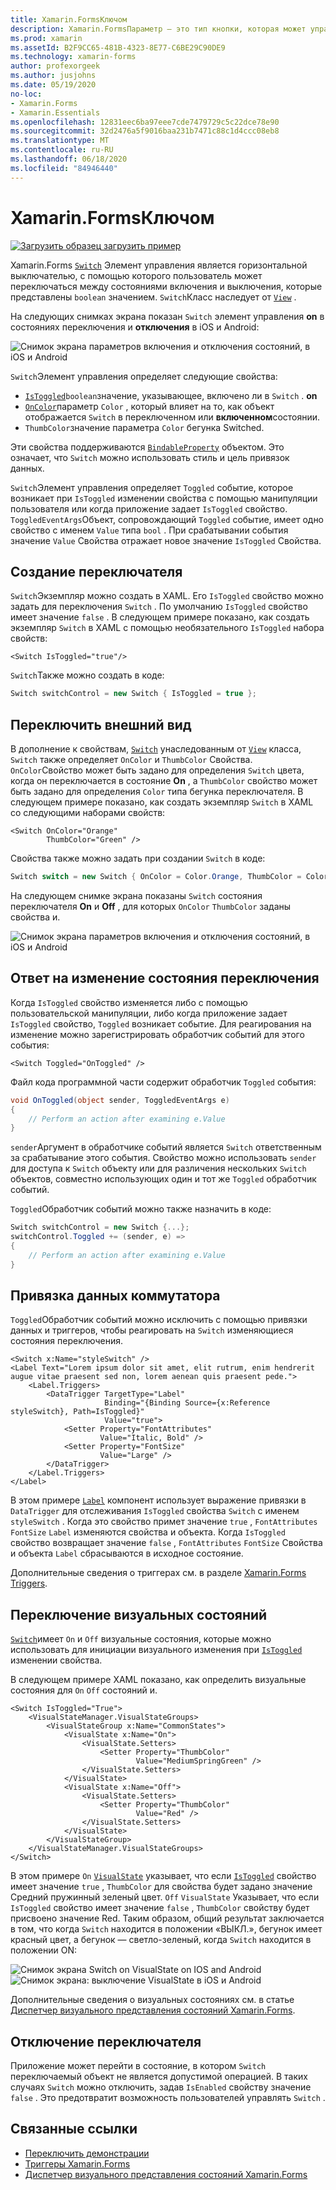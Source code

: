 ```yaml
---
title: Xamarin.FormsКлючом
description: Xamarin.FormsПараметр — это тип кнопки, которая может управляться пользователем для переключения между состояниями. В этой статье объясняется, как использовать класс Switch для отображения переключаемого элемента пользовательского интерфейса.
ms.prod: xamarin
ms.assetId: B2F9CC65-481B-4323-8E77-C6BE29C90DE9
ms.technology: xamarin-forms
author: profexorgeek
ms.author: jusjohns
ms.date: 05/19/2020
no-loc:
- Xamarin.Forms
- Xamarin.Essentials
ms.openlocfilehash: 12831eec6ba97eee7cde7479729c5c22dce78e90
ms.sourcegitcommit: 32d2476a5f9016baa231b7471c88c1d4ccc08eb8
ms.translationtype: MT
ms.contentlocale: ru-RU
ms.lasthandoff: 06/18/2020
ms.locfileid: "84946440"
---
```

# <a name="xamarinforms-switch"></a>Xamarin.FormsКлючом

[![Загрузить образец](~/media/shared/download.png) загрузить пример](https://docs.microsoft.com/samples/xamarin/xamarin-forms-samples/userinterface-switchdemos/)

Xamarin.Forms [`Switch`](xref:Xamarin.Forms.Switch) Элемент управления является горизонтальной выключателью, с помощью которого пользователь может переключаться между состояниями включения и выключения, которые представлены `boolean` значением. `Switch`Класс наследует от [`View`](xref:Xamarin.Forms.View) .

На следующих снимках экрана показан `Switch` элемент управления **on** в состояниях переключения и **отключения** в iOS и Android:

![Снимок экрана параметров включения и отключения состояний, в iOS и Android](switch-images/switch-states-default.png "Параметры в iOS и Android")

`Switch`Элемент управления определяет следующие свойства:

- [`IsToggled`](xref:Xamarin.Forms.Switch.IsToggled)`boolean`значение, указывающее, включено ли в `Switch` . **on**
- [`OnColor`](xref:Xamarin.Forms.Switch.OnColor)параметр `Color` , который влияет на то, как объект отображается `Switch` в переключенном или **включенном**состоянии.
- `ThumbColor`значение параметра `Color` бегунка Switched.

Эти свойства поддерживаются [`BindableProperty`](xref:Xamarin.Forms.BindableProperty) объектом. Это означает, что `Switch` можно использовать стиль и цель привязок данных.

`Switch`Элемент управления определяет `Toggled` событие, которое возникает при `IsToggled` изменении свойства с помощью манипуляции пользователя или когда приложение задает `IsToggled` свойство. `ToggledEventArgs`Объект, сопровождающий `Toggled` событие, имеет одно свойство с именем `Value` типа `bool` . При срабатывании события значение `Value` Свойства отражает новое значение `IsToggled` Свойства.

## <a name="create-a-switch"></a>Создание переключателя

`Switch`Экземпляр можно создать в XAML. Его `IsToggled` свойство можно задать для переключения `Switch` . По умолчанию `IsToggled` свойство имеет значение `false` . В следующем примере показано, как создать экземпляр `Switch` в XAML с помощью необязательного `IsToggled` набора свойств:

```xaml
<Switch IsToggled="true"/>
```

`Switch`Также можно создать в коде:

```csharp
Switch switchControl = new Switch { IsToggled = true };
```

## <a name="switch-appearance"></a>Переключить внешний вид

В дополнение к свойствам, [`Switch`](xref:Xamarin.Forms.Switch) унаследованным от [`View`](xref:Xamarin.Forms.View) класса, `Switch` также определяет `OnColor` и `ThumbColor` Свойства. `OnColor`Свойство может быть задано для определения `Switch` цвета, когда он переключается в состояние **On** , а `ThumbColor` свойство может быть задано для определения `Color` типа бегунка переключателя. В следующем примере показано, как создать экземпляр `Switch` в XAML со следующими наборами свойств:

```xaml
<Switch OnColor="Orange"
        ThumbColor="Green" />
```

Свойства также можно задать при создании `Switch` в коде:

```csharp
Switch switch = new Switch { OnColor = Color.Orange, ThumbColor = Color.Green };
```

На следующем снимке экрана показаны `Switch` состояния переключателя **On** и **Off** , для которых `OnColor` `ThumbColor` заданы свойства и.

![Снимок экрана параметров включения и отключения состояний, в iOS и Android](switch-images/switch-states-colors.png "Параметры в iOS и Android")

## <a name="respond-to-a-switch-state-change"></a>Ответ на изменение состояния переключения

Когда `IsToggled` свойство изменяется либо с помощью пользовательской манипуляции, либо когда приложение задает `IsToggled` свойство, `Toggled` возникает событие. Для реагирования на изменение можно зарегистрировать обработчик событий для этого события:

```xaml
<Switch Toggled="OnToggled" />
```

Файл кода программной части содержит обработчик `Toggled` события:

```csharp
void OnToggled(object sender, ToggledEventArgs e)
{
    // Perform an action after examining e.Value
}
```

`sender`Аргумент в обработчике событий является `Switch` ответственным за срабатывание этого события. Свойство можно использовать `sender` для доступа к `Switch` объекту или для различения нескольких `Switch` объектов, совместно использующих один и тот же `Toggled` обработчик событий.

`Toggled`Обработчик событий можно также назначить в коде:

```csharp
Switch switchControl = new Switch {...};
switchControl.Toggled += (sender, e) =>
{
    // Perform an action after examining e.Value
}
```

## <a name="data-bind-a-switch"></a>Привязка данных коммутатора

`Toggled`Обработчик событий можно исключить с помощью привязки данных и триггеров, чтобы реагировать на `Switch` изменяющиеся состояния переключения.

```xaml
<Switch x:Name="styleSwitch" />
<Label Text="Lorem ipsum dolor sit amet, elit rutrum, enim hendrerit augue vitae praesent sed non, lorem aenean quis praesent pede.">
    <Label.Triggers>
        <DataTrigger TargetType="Label"
                     Binding="{Binding Source={x:Reference styleSwitch}, Path=IsToggled}"
                     Value="true">
            <Setter Property="FontAttributes"
                    Value="Italic, Bold" />
            <Setter Property="FontSize"
                    Value="Large" />
        </DataTrigger>
    </Label.Triggers>
</Label>
```

В этом примере [`Label`](xref:Xamarin.Forms.Label) компонент использует выражение привязки в `DataTrigger` для отслеживания `IsToggled` свойства `Switch` с именем `styleSwitch` . Когда это свойство примет значение `true` , `FontAttributes` `FontSize` `Label` изменяются свойства и объекта. Когда `IsToggled` свойство возвращает значение `false` , `FontAttributes` `FontSize` Свойства и объекта `Label` сбрасываются в исходное состояние.

Дополнительные сведения о триггерах см. в разделе [ Xamarin.Forms Triggers](~/xamarin-forms/app-fundamentals/triggers.md).

## <a name="switch-visual-states"></a>Переключение визуальных состояний

[`Switch`](xref:Xamarin.Forms.Switch)имеет `On` и `Off` визуальные состояния, которые можно использовать для инициации визуального изменения при [`IsToggled`](xref:Xamarin.Forms.Switch.IsToggled) изменении свойства.

В следующем примере XAML показано, как определить визуальные состояния для `On` `Off` состояний и.

```xaml
<Switch IsToggled="True">
    <VisualStateManager.VisualStateGroups>
        <VisualStateGroup x:Name="CommonStates">
            <VisualState x:Name="On">
                <VisualState.Setters>
                    <Setter Property="ThumbColor"
                            Value="MediumSpringGreen" />
                </VisualState.Setters>
            </VisualState>
            <VisualState x:Name="Off">
                <VisualState.Setters>
                    <Setter Property="ThumbColor"
                            Value="Red" />
                </VisualState.Setters>
            </VisualState>
        </VisualStateGroup>
    </VisualStateManager.VisualStateGroups>
</Switch>
```

В этом примере `On` [`VisualState`](xref:Xamarin.Forms.VisualState) указывает, что если [`IsToggled`](xref:Xamarin.Forms.Switch.IsToggled) свойство имеет значение `true` , `ThumbColor` для свойства будет задано значение Средний пружинный зеленый цвет. `Off` `VisualState` Указывает, что если `IsToggled` свойство имеет значение `false` , `ThumbColor` свойству будет присвоено значение Red. Таким образом, общий результат заключается в том, что когда `Switch` находится в положении «ВЫКЛ.», бегунок имеет красный цвет, а бегунок — светло-зеленый, когда `Switch` находится в положении ON:

![Снимок экрана Switch on VisualState on IOS and Android](switch-images/on-visualstate.png "Переключение на VisualState") 
 ![Снимок экрана: выключение VisualState в iOS и Android](switch-images/off-visualstate.png "Отключить VisualState")

Дополнительные сведения о визуальных состояниях см. в статье [Диспетчер визуального представления состояний Xamarin.Forms](~/xamarin-forms/user-interface/visual-state-manager.md).

## <a name="disable-a-switch"></a>Отключение переключателя

Приложение может перейти в состояние, в котором `Switch` переключаемый объект не является допустимой операцией. В таких случаях `Switch` можно отключить, задав `IsEnabled` свойству значение `false` . Это предотвратит возможность пользователей управлять `Switch` .

## <a name="related-links"></a>Связанные ссылки

- [Переключить демонстрации](https://docs.microsoft.com/samples/xamarin/xamarin-forms-samples/userinterface-switchdemos/)
- [Триггеры Xamarin.Forms](~/xamarin-forms/app-fundamentals/triggers.md)
- [Диспетчер визуального представления состояний Xamarin.Forms](~/xamarin-forms/user-interface/visual-state-manager.md)
